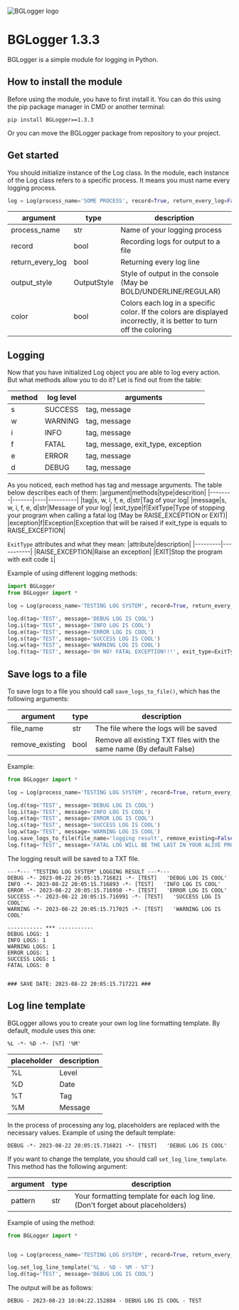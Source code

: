 ![BGLogger logo](https://media.discordapp.net/attachments/1078425365095133366/1143160563699032165/119_20230821153145.png?width=1037&height=392)
# BGLogger 1.3.3
BGLogger is a simple module for logging in Python.
## How to install the module
Before using the module, you have to first install it. You can do this using the pip package manager in CMD or another terminal:
```commandline
pip install BGLogger==1.3.3
```
Or you can move the BGLogger package from repository to your project.
## Get started
You should initialize instance of the Log class. In the module, each instance of the Log class refers to a specific process. It means you must name every logging process.
```python
log = Log(process_name='SOME PROCESS', record=True, return_every_log=False, output_style=OutputStyle.UNDERLINE, color=True)
```

|argument|type|description|
|--------|----|-----------|
|process_name|str|Name of your logging process|
|record|bool|Recording logs for output to a file|
|return_every_log|bool|Returning every log line|
|output_style|OutputStyle|Style of output in the console (May be BOLD/UNDERLINE/REGULAR)|
|color|bool|Colors each log in a specific color. If the colors are displayed incorrectly, it is better to turn off the coloring|

## Logging
Now that you have initialized Log object you are able to log every action.
But what methods allow you to do it? Let is find out from the table:

|method|log level|arguments|
|------|---------|---------|
|s|SUCCESS|tag, message|
|w|WARNING|tag, message|
|i|INFO|tag, message|
|f|FATAL|tag, message, exit_type, exception|
|e|ERROR|tag, message|
|d|DEBUG|tag, message|

As you noticed, each method has tag and message arguments. The table below describes each of them:
|argument|methods|type|descrition|
|--------|-------|----|----------|
|tag|s, w, i, f, e, d|str|Tag of your log|
|message|s, w, i, f, e, d|str|Message of your log|
|exit_type|f|ExitType|Type of stopping your program when calling a fatal log (May be RAISE_EXCEPTION or EXIT)|
|exception|f|Exception|Exception that will be raised if exit_type is equals to RAISE_EXCEPTION|

`ExitType` attributes and what they mean:
|attribute|description|
|---------|-----------|
|RAISE_EXCEPTION|Raise an exception|
|EXIT|Stop the program with exit code `1`|

Example of using different logging methods:
```python
import BGLogger
from BGLogger import *

log = Log(process_name='TESTING LOG SYSTEM', record=True, return_every_log=False, output_style=OutputStyle.UNDERLINE, color=True)

log.d(tag='TEST', message='DEBUG LOG IS COOL')
log.i(tag='TEST', message='INFO LOG IS COOL')
log.e(tag='TEST', message='ERROR LOG IS COOL')
log.s(tag='TEST', message='SUCCESS LOG IS COOL')
log.w(tag='TEST', message='WARNING LOG IS COOL')
log.f(tag='TEST', message='OH NO! FATAL EXCEPTION!!!', exit_type=ExitType.RAISE_EXCEPTION)
```
## Save logs to a file
To save logs to a file you should call `save_logs_to_file()`, which has the following arguments:

|argument| type | description                                                         |
|--------|------|---------------------------------------------------------------------|
|file_name| str  | The file where the logs will be saved                               |
|remove_existing|bool| Remove all existing TXT files with the same name (By default False) |

Example:
```python
from BGLogger import *

log = Log(process_name='TESTING LOG SYSTEM', record=True, return_every_log=False, output_style=OutputStyle.UNDERLINE, color=True)

log.d(tag='TEST', message='DEBUG LOG IS COOL')
log.i(tag='TEST', message='INFO LOG IS COOL')
log.e(tag='TEST', message='ERROR LOG IS COOL')
log.s(tag='TEST', message='SUCCESS LOG IS COOL')
log.w(tag='TEST', message='WARNING LOG IS COOL')
log.save_logs_to_file(file_name='logging result', remove_existing=False)
log.f(tag='TEST', message='FATAL LOG WILL BE THE LAST IN YOUR ALIVE PROGRAM. That\'s why you should save your logs to a file first', exit_type=ExitType.RAISE_EXCEPTION)
```

The logging result will be saved to a TXT file. 

```
---*--- "TESTING LOG SYSTEM" LOGGING RESULT ---*---
DEBUG -*- 2023-08-22 20:05:15.716821 -*- [TEST]   'DEBUG LOG IS COOL'
INFO -*- 2023-08-22 20:05:15.716893 -*- [TEST]   'INFO LOG IS COOL'
ERROR -*- 2023-08-22 20:05:15.716950 -*- [TEST]   'ERROR LOG IS COOL'
SUCCESS -*- 2023-08-22 20:05:15.716991 -*- [TEST]   'SUCCESS LOG IS COOL'
WARNING -*- 2023-08-22 20:05:15.717025 -*- [TEST]   'WARNING LOG IS COOL'

----------- *** -----------
DEBUG LOGS: 1
INFO LOGS: 1
WARNING LOGS: 1
ERROR LOGS: 1
SUCCESS LOGS: 1
FATAL LOGS: 0


### SAVE DATE: 2023-08-22 20:05:15.717221 ###
```

## Log line template
BGLogger allows you to create your own log line formatting template. By default, module uses this one:
```
%L -*- %D -*- [%T] '%M'
```
|placeholder|description|
|----------|-----------|
|%L|Level|
|%D|Date|
|%T|Tag|
|%M|Message|
In the process of processing any log, placeholders are replaced with the necessary values. Example of using the default template:
```commandline
DEBUG -*- 2023-08-22 20:05:15.716821 -*- [TEST]   'DEBUG LOG IS COOL'
```
If you want to change the template, you should call `set_log_line_template`. This method has the following argument:

|argument|type| description                                                                   |
|--------|----|-------------------------------------------------------------------------------|
|pattern|str| Your formatting template for each log line. (Don't forget about placeholders) |

Example of using the method:
```python
from BGLogger import *


log = Log(process_name='TESTING LOG SYSTEM', record=True, return_every_log=False, output_style=OutputStyle.REGULAR, color=False)

log.set_log_line_template('%L - %D - %M - %T')
log.d(tag='TEST', message='DEBUG LOG IS COOL')
```

The output will be as follows:
```
DEBUG - 2023-08-23 10:04:22.152884 - DEBUG LOG IS COOL - TEST
```